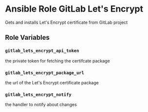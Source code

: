 # Ansible Role GitLab Let's Encrypt

Gets and installs Let's Encrypt certificate from GitLab project

## Role Variables

### `gitlab_lets_encrypt_api_token`

the private token for fetching the certifcate package

### `gitlab_lets_encrypt_package_url`

the url of the Let's Encrypt certificate package

### `gitlab_lets_encrypt_notify`

the handler to notify about changes
